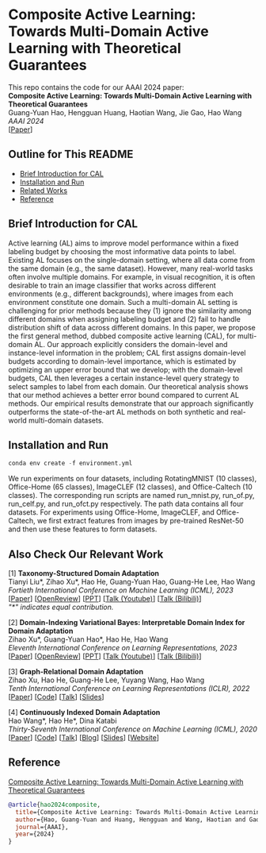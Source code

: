 # Composite Active Learning: <br>Towards Multi-Domain Active Learning with Theoretical Guarantees
This repo contains the code for our AAAI 2024 paper:<br>
**Composite Active Learning: Towards Multi-Domain Active Learning with Theoretical Guarantees**<br>
Guang-Yuan Hao, Hengguan Huang, Haotian Wang, Jie Gao, Hao Wang<br>
*AAAI 2024*<br>
[[Paper](https://arxiv.org/abs/2402.02110)] 

## Outline for This README
* [Brief Introduction for CAL](#brief-introduction-for-CAL)
* [Installation and Run](#Installation-and-Run)
* [Related Works](#also-check-our-relevant-work)
* [Reference](#reference)

## Brief Introduction for CAL
Active learning (AL) aims to improve model performance within a fixed labeling budget by choosing the most informative data points to label. 
Existing AL focuses on the single-domain setting, where all data come from the same domain (e.g., the same dataset). 
However, many real-world tasks often involve multiple domains. For example, in visual recognition, it is often desirable to train an image classifier that works across different environments (e.g., different backgrounds), where images from each environment constitute one domain. 
Such a multi-domain AL setting is challenging for prior methods because they (1) ignore the similarity among different domains when assigning labeling budget and (2) fail to handle distribution shift of data across different domains. 
In this paper, 
we propose the first general method, dubbed composite active learning (CAL), for multi-domain AL. 
Our approach explicitly considers the domain-level and instance-level information in the problem; 
CAL first assigns domain-level budgets according to domain-level importance, which is estimated by optimizing an upper error bound that we develop; 
with the domain-level budgets, CAL then leverages a certain instance-level query strategy to select samples to label from each domain. 
Our theoretical analysis shows that our method achieves a better error bound compared to current AL methods. Our empirical results demonstrate that our approach significantly outperforms the state-of-the-art AL methods on both synthetic and real-world multi-domain datasets.

## Installation and Run
```python
conda env create -f environment.yml
```
We run experiments on four datasets, including RotatingMNIST (10 classes), Office-Home (65 classes), ImageCLEF (12 classes), and Office-Caltech (10 classes). The corresponding run scripts are named run_mnist.py, run_of.py, run_celf.py, and run_ofct.py respectively. The path data contains all four datasets. For experiments using Office-Home, ImageCLEF, and Office-Caltech, we first extract features from images by pre-trained ResNet-50 and then use these features to form datasets.

## Also Check Our Relevant Work

<span id="paper_1">[1] **Taxonomy-Structured Domain Adaptation**<br>
Tianyi Liu*, Zihao Xu*, Hao He, Guang-Yuan Hao, Guang-He Lee, Hao Wang<br>
*Fortieth International Conference on Machine Learning (ICML), 2023*<br>
[[Paper](https://arxiv.org/abs/2306.07874)] [[OpenReview](https://openreview.net/forum?id=ybl9lzdZw7)] [[PPT](https://shsjxzh.github.io/files/TSDA_5_minutes.pdf)] [[Talk (Youtube)](https://www.youtube.com/watch?app=desktop&v=hRWfAsi0Uks)] [[Talk (Bilibili)](https://www.bilibili.com/video/BV13g4y1A7Uq/?spm_id_from=333.999.list.card_archive.click&vd_source=38c48d8008e903abbc6aa45a5cc63d8f)]
<br>*"\*" indicates equal contribution.*<br>

<span id="paper_2">[2] **Domain-Indexing Variational Bayes: Interpretable Domain Index for Domain Adaptation**<br>
Zihao Xu*, Guang-Yuan Hao*, Hao He, Hao Wang<br>
*Eleventh International Conference on Learning Representations, 2023*<br>
[[Paper](https://arxiv.org/abs/2302.02561)] [[OpenReview](https://openreview.net/forum?id=pxStyaf2oJ5&referrer=%5Bthe%20profile%20of%20Zihao%20Xu%5D(%2Fprofile%3Fid%3D~Zihao_Xu2))] [[PPT](https://shsjxzh.github.io/files/VDI_10_miniutes_2nd_version_to_pdf.pdf)] [[Talk (Youtube)](https://www.youtube.com/watch?v=xARD4VG19ec)] [[Talk (Bilibili)](https://www.bilibili.com/video/BV13N411w734/?vd_source=38c48d8008e903abbc6aa45a5cc63d8f)]


<span id="paper_3">[3] **Graph-Relational Domain Adaptation**<br></span>
Zihao Xu, Hao He, Guang-He Lee, Yuyang Wang, Hao Wang<br>
*Tenth International Conference on Learning Representations (ICLR), 2022*<br>
[[Paper](http://wanghao.in/paper/ICLR22_GRDA.pdf)] [[Code](https://github.com/Wang-ML-Lab/GRDA)] [[Talk](https://www.youtube.com/watch?v=oNM5hZGVv34)] [[Slides](http://wanghao.in/slides/GRDA_slides.pptx)]

<span id="paper_4">[4] **Continuously Indexed Domain Adaptation**<br></span>
Hao Wang*, Hao He*, Dina Katabi<br>
*Thirty-Seventh International Conference on Machine Learning (ICML), 2020*<br>
[[Paper](http://wanghao.in/paper/ICML20_CIDA.pdf)] [[Code](https://github.com/hehaodele/CIDA)] [[Talk](https://www.youtube.com/watch?v=KtZPSCD-WhQ)] [[Blog](http://wanghao.in/CIDA-Blog/CIDA.html)] [[Slides](http://wanghao.in/slides/CIDA_slides.pptx)] [[Website](http://cida.csail.mit.edu/)]

## Reference
[Composite Active Learning: Towards Multi-Domain Active Learning with Theoretical Guarantees](https://arxiv.org/abs/2402.02110)
```bib
@article{hao2024composite,
  title={Composite Active Learning: Towards Multi-Domain Active Learning with Theoretical Guarantees},
  author={Hao, Guang-Yuan and Huang, Hengguan and Wang, Haotian and Gao, Jie and Wang, Hao},
  journal={AAAI},
  year={2024}
}
```
